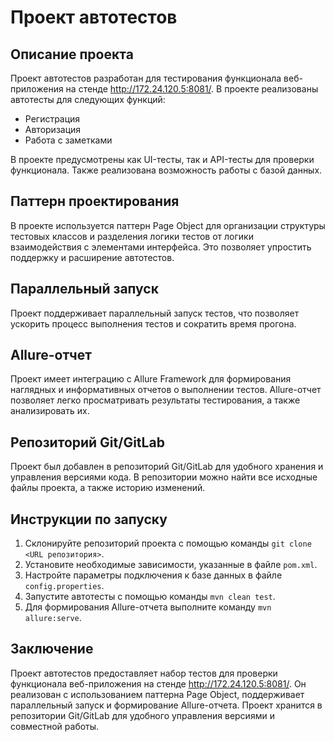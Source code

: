 # Проект автотестов

## Описание проекта
Проект автотестов разработан для тестирования функционала веб-приложения на стенде http://172.24.120.5:8081/. В проекте реализованы автотесты для следующих функций:
- Регистрация
- Авторизация
- Работа с заметками

В проекте предусмотрены как UI-тесты, так и API-тесты для проверки функционала. Также реализована возможность работы с базой данных.

## Паттерн проектирования
В проекте используется паттерн Page Object для организации структуры тестовых классов и разделения логики тестов от логики взаимодействия с элементами интерфейса. Это позволяет упростить поддержку и расширение автотестов.

## Параллельный запуск
Проект поддерживает параллельный запуск тестов, что позволяет ускорить процесс выполнения тестов и сократить время прогона.

## Allure-отчет
Проект имеет интеграцию с Allure Framework для формирования наглядных и информативных отчетов о выполнении тестов. Allure-отчет позволяет легко просматривать результаты тестирования, а также анализировать их.

## Репозиторий Git/GitLab
Проект был добавлен в репозиторий Git/GitLab для удобного хранения и управления версиями кода. В репозитории можно найти все исходные файлы проекта, а также историю изменений.

## Инструкции по запуску
1. Склонируйте репозиторий проекта с помощью команды `git clone <URL репозитория>`.
2. Установите необходимые зависимости, указанные в файле `pom.xml`.
3. Настройте параметры подключения к базе данных в файле `config.properties`.
4. Запустите автотесты с помощью команды `mvn clean test`.
5. Для формирования Allure-отчета выполните команду `mvn allure:serve`.

## Заключение
Проект автотестов предоставляет набор тестов для проверки функционала веб-приложения на стенде http://172.24.120.5:8081/. Он реализован с использованием паттерна Page Object, поддерживает параллельный запуск и формирование Allure-отчета. Проект хранится в репозитории Git/GitLab для удобного управления версиями и совместной работы.